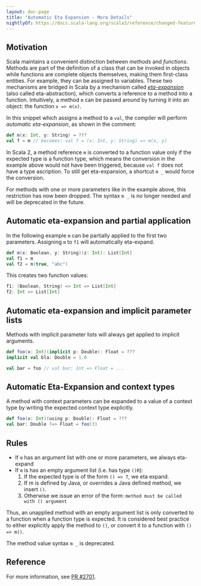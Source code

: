 ```yaml
---
layout: doc-page
title: "Automatic Eta Expansion - More Details"
nightlyOf: https://docs.scala-lang.org/scala3/reference/changed-features/eta-expansion-spec.html
---
```


## Motivation

Scala maintains a convenient distinction between _methods_ and _functions_.
Methods are part of the definition of a class that can be invoked in objects while functions are complete objects themselves, making them first-class entities. For example, they can be assigned to variables.
These two mechanisms are bridged in Scala by a mechanism called
[_eta-expansion_](https://www.scala-lang.org/files/archive/spec/2.13/06-expressions.html#eta-expansion-section)
(also called eta-abstraction), which converts a reference to a method into a function. Intuitively, a method `m` can be passed around by turning it into an object: the function `x => m(x)`.

In this snippet which assigns a method to a `val`, the compiler will perform _automatic eta-expansion_, as shown in the comment:

```scala
def m(x: Int, y: String) = ???
val f = m // becomes: val f = (x: Int, y: String) => m(x, y)
```

In Scala 2, a method reference `m` is converted to a function value only if the expected type is a function type, which means the conversion in the example above would not have been triggered, because `val f` does not have a type ascription. To still get eta-expansion, a shortcut `m _` would force the conversion.

For methods with one or more parameters like in the example above, this restriction has now been dropped. The syntax `m _` is no longer needed and will be deprecated in the future.

## Automatic eta-expansion and partial application
In the following example `m` can be partially applied to the first two parameters.
Assigning `m` to `f1` will automatically eta-expand.

```scala
def m(x: Boolean, y: String)(z: Int): List[Int]
val f1 = m
val f2 = m(true, "abc")
```

This creates two function values:

```scala
f1: (Boolean, String) => Int => List[Int]
f2: Int => List[Int]
```

## Automatic eta-expansion and implicit parameter lists

Methods with implicit parameter lists will always get applied to implicit arguments.

```scala
def foo(x: Int)(implicit p: Double): Float = ???
implicit val bla: Double = 1.0

val bar = foo // val bar: Int => Float = ...
```

## Automatic Eta-Expansion and context types

A method with context parameters can be expanded to a value of a context type by writing the expected context type explicitly.

```scala
def foo(x: Int)(using p: Double): Float = ???
val bar: Double ?=> Float = foo(3)
```

## Rules

- If `m` has an argument list with one or more parameters, we always eta-expand
- If `m` is has an empty argument list (i.e. has type `()R`):
    1. If the expected type is of the form `() => T`, we eta expand.
    2. If m is defined by Java, or overrides a Java defined method, we insert `()`.
    3. Otherwise we issue an error of the form: `method must be called with () argument`

Thus, an unapplied method with an empty argument list is only converted to a function when a function type is expected. It is considered best practice to either explicitly apply the method to `()`, or convert it to a function with `() => m()`.

The method value syntax `m _` is deprecated.

## Reference

For more information, see [PR #2701](https://github.com/scala/scala3/pull/2701).
